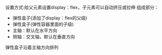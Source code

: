 设置方式:给父元素设置display：flex，子元素可以自动挤压或拉伸
组成部分：
- 弹性盒子(添加了display：flex的父级)
- 弹性盒子(弹性容器里面的子级)
- 主轴：默认在水平方向
- 侧轴：交叉轴，默认在垂直方向


弹性盒子沿着主轴方向排列
